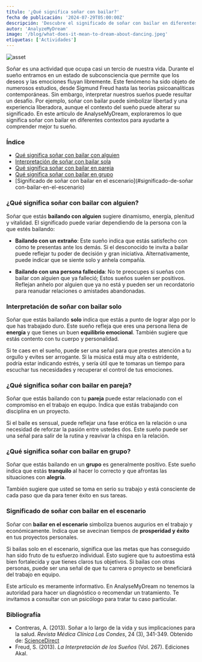 ```yaml
---
título: '¿Qué significa soñar con bailar?'
fecha de publicación: '2024-07-29T05:00:00Z'
descripción: 'Descubre el significado de soñar con bailar en diferentes contextos y lo que tu subconsciente podría estar intentando comunicarte.'
autor: 'AnalyzeMyDream'
image: '/blog/what-does-it-mean-to-dream-about-dancing.jpeg'
etiquetas: ['Actividades']
---
```


![asset](/blog/what-does-it-mean-to-dream-about-dancing.jpeg)

Soñar es una actividad que ocupa casi un tercio de nuestra vida. Durante el sueño entramos en un estado de subconsciencia que permite que los deseos y las emociones fluyan libremente. Este fenómeno ha sido objeto de numerosos estudios, desde Sigmund Freud hasta las teorías psicoanalíticas contemporáneas. Sin embargo, interpretar nuestros sueños puede resultar un desafío. Por ejemplo, soñar con bailar puede simbolizar libertad y una experiencia liberadora, aunque el contexto del sueño puede alterar su significado. En este artículo de AnalyseMyDream, exploraremos lo que significa soñar con bailar en diferentes contextos para ayudarte a comprender mejor tu sueño.

### Índice

- [Qué significa soñar con bailar con alguien](#que-significa-soñar-con-bailar-con-alguien)
- [Interpretación de soñar con bailar sola](#interpretacion-de-soñar-con-bailar-sola)
- [Qué significa soñar con bailar en pareja](#que-significa-soñar-con-bailar-en-pareja)
- [Qué significa soñar con bailar en grupo](#que-significa-soñar-con-bailar-en-grupo)
- [Significado de soñar con bailar en el escenario](#significado-de-soñar con-bailar-en-el-escenario)

### ¿Qué significa soñar con bailar con alguien?

Soñar que estás **bailando con alguien** sugiere dinamismo, energía, plenitud y vitalidad. El significado puede variar dependiendo de la persona con la que estés bailando:

- **Bailando con un extraño**: Este sueño indica que estás satisfecho con cómo te presentas ante los demás. Si el desconocido te invita a bailar puede reflejar tu poder de decisión y gran iniciativa. Alternativamente, puede indicar que se siente solo y anhela compañía.

- **Bailando con una persona fallecida**: No te preocupes si sueñas con bailar con alguien que ya falleció; Estos sueños suelen ser positivos. Reflejan anhelo por alguien que ya no está y pueden ser un recordatorio para reanudar relaciones o amistades abandonadas.

### Interpretación de soñar con bailar solo

Soñar que estás bailando **solo** indica que estás a punto de lograr algo por lo que has trabajado duro. Este sueño refleja que eres una persona llena de **energía** y que tienes un buen **equilibrio emocional**. También sugiere que estás contento con tu cuerpo y personalidad.

Si te caes en el sueño, puede ser una señal para que prestes atención a tu orgullo y evites ser arrogante. Si la música está muy alta o estridente, podría estar indicando estrés, y sería útil que te tomaras un tiempo para escuchar tus necesidades y recuperar el control de tus emociones.

### ¿Qué significa soñar con bailar en pareja?

Soñar que estás bailando con tu **pareja** puede estar relacionado con el compromiso en el trabajo en equipo. Indica que estás trabajando con disciplina en un proyecto. 

Si el baile es sensual, puede reflejar una fase erótica en la relación o una necesidad de reforzar la pasión entre ustedes dos. Este sueño puede ser una señal para salir de la rutina y reavivar la chispa en la relación. 

### ¿Qué significa soñar con bailar en grupo?

Soñar que estás bailando en un **grupo** es generalmente positivo. Este sueño indica que estás **tranquilo** al hacer lo correcto y que afrontas las situaciones con **alegría**. 

También sugiere que usted se toma en serio su trabajo y está consciente de cada paso que da para tener éxito en sus tareas.

### Significado de soñar con bailar en el escenario

Soñar con **bailar en el escenario** simboliza buenos augurios en el trabajo y económicamente. Indica que se avecinan tiempos de **prosperidad y éxito** en tus proyectos personales.

Si bailas solo en el escenario, significa que las metas que has conseguido han sido fruto de tu esfuerzo individual. Esto sugiere que tu autoestima está bien fortalecida y que tienes claros tus objetivos. Si bailas con otras personas, puede ser una señal de que tu carrera o proyecto se beneficiará del trabajo en equipo.

Este artículo es meramente informativo. En AnalyseMyDream no tenemos la autoridad para hacer un diagnóstico o recomendar un tratamiento. Te invitamos a consultar con un psicólogo para tratar tu caso particular.

### Bibliografía

- Contreras, A. (2013). Soñar a lo largo de la vida y sus implicaciones para la salud. *Revista Médica Clínica Las Condes*, 24 (3), 341-349. Obtenido de: [ScienceDirect](https://www.sciencedirect.com/science/article/pii/S0716864013701718#bib0010)
- Freud, S. (2013). *La Interpretación de los Sueños* (Vol. 267). Ediciones Akal.